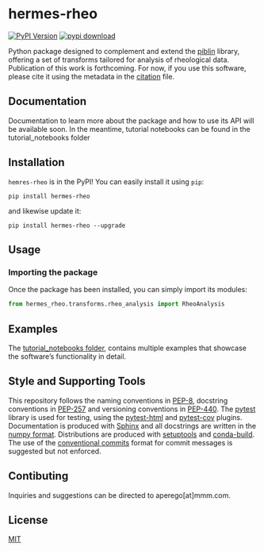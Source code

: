 [pypi-image]: https://badge.fury.io/py/hermes-rheo.svg
[pypi-url]: https://pypi.org/project/hermes-rheo/
[pypi-download]: https://static.pepy.tech/personalized-badge/hermes-rheo?period=total&units=international_system&left_color=grey&right_color=brightgreen&left_text=downloads
[docs-image]: https://img.shields.io/badge/docs-latest-blue

# hermes-rheo

[![PyPI Version][pypi-image]][pypi-url] [![pypi download][pypi-download]][pypi-url] 

Python package designed to complement and extend the [piblin](https://github.com/3mcloud/piblin) library, 
offering a set of transforms tailored for analysis of rheological data.
Publication of this work is forthcoming. For now, if you use this software, please cite it using the metadata in the 
[citation](https://github.com/3mcloud/hermes-rheo/blob/main/CITATION.cff) file.

## Documentation

Documentation to learn more about the package and how to use its API will be available soon. In the meantime, tutorial 
notebooks can be found in the tutorial_notebooks folder

## Installation

`hemres-rheo` is in the PyPI! You can easily install it using `pip`:

```
pip install hermes-rheo
```

and likewise update it:

```
pip install hermes-rheo --upgrade
```

## Usage

### Importing the package

Once the package has been installed, you can simply import its modules:

```python
from hermes_rheo.transforms.rheo_analysis import RheoAnalysis
```

## Examples

The [tutorial_notebooks folder](https://github.com/3mcloud/hermes-rheo/tree/main/tutorial_notebooks), 
contains multiple examples that showcase the software’s functionality in detail.

## Style and Supporting Tools

This repository follows the naming conventions in
[PEP-8](https://www.python.org/dev/peps/pep-0008/#package-and-module-names), 
docstring conventions in
[PEP-257](https://www.python.org/dev/peps/pep-0257/)
and versioning conventions in
[PEP-440](https://www.python.org/dev/peps/pep-0440/#public-version-identifiers).
The [pytest](https://docs.pytest.org/en/latest/) library is used for testing,
using the 
[pytest-html](https://pypi.org/project/pytest-html/1.6/)
and 
[pytest-cov](https://pypi.org/project/pytest-cov/) 
plugins.
Documentation is produced with
[Sphinx](http://www.sphinx-doc.org/en/master/)
and all docstrings are written in the 
[numpy format](https://numpydoc.readthedocs.io/en/latest/format.html).
Distributions are produced with 
[setuptools](https://setuptools.readthedocs.io/en/latest/) and 
[conda-build](https://docs.conda.io/projects/conda-build/en/latest/).
The use of the
[conventional commits](https://www.conventionalcommits.org/en/v1.0.0/)
format for commit messages is suggested but not enforced.

## Contibuting

Inquiries and suggestions can be directed to aperego[at]mmm.com. 
## License

[MIT](https://choosealicense.com/licenses/mit/)

